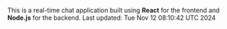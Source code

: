 This is a real-time chat application built using **React** for the frontend and **Node.js** for the backend.
Last updated: Tue Nov 12 08:10:42 UTC 2024
